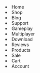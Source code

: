 <li class="store-item">Home</li>
<li class="store-item">Shop</li>
<li class="store-item">Blog</li>
<li class="store-item">Support</li>

<li class="store-item">Gameplay</li>
<li class="store-item">Multiplayer</li>
<li class="store-item">Download</li>
<li class="store-item">Reviews</li>

<li class="store-item">Products</li>
<li class="store-item">Sale</li>
<li class="store-item">Cart</li>
<li class="store-item">Account</li>
